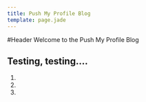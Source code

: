 ```yaml
---
title: Push My Profile Blog
template: page.jade
---
```


#Header
Welcome to the Push My Profile Blog
## Testing, testing....
1.
2.
3.